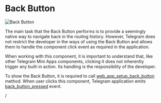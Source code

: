# Back Button

![Back Button](/components/back-button.png)

The main task that the Back Button performs is to provide a seemingly native way to navigate back in
the routing history. However, Telegram does not restrict the developer in the ways of using the Back
Button and allows them to handle the component click event as required in the application.

When working with this component, it is important to understand that, like other Telegram Mini Apps
components, clicking it does not inherently trigger any built-in action. Its handling is the
responsibility of the developer.

To show the Back Button, it is required to
call [web_app_setup_back_button](methods.md#web-app-setup-back-button)
method. When user clicks this component, Telegram application
emits [back_button_pressed](events.md#back-button-pressed) event.

/

